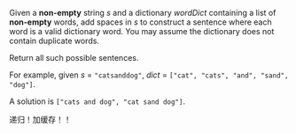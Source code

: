 Given a **non-empty** string *s* and a dictionary *wordDict* containing a list of **non-empty** words, add spaces in *s* to construct a sentence where each word is a valid dictionary word. You may assume the dictionary does not contain duplicate words.

Return all such possible sentences.

For example, given
*s* = `"catsanddog"`,
*dict* = `["cat", "cats", "and", "sand", "dog"]`.

A solution is `["cats and dog", "cat sand dog"]`.



递归！加缓存！！